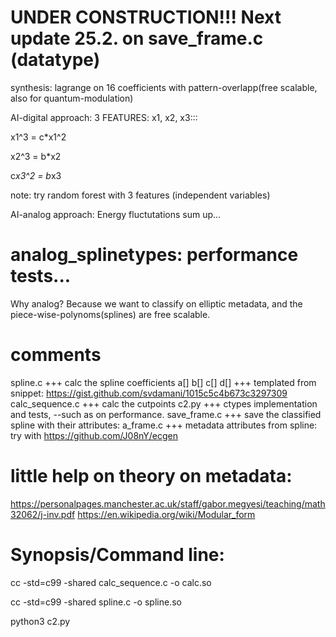 # UNDER CONSTRUCTION!!! Next update 25.2. on save_frame.c (datatype)
synthesis: lagrange on 16 coefficients with pattern-overlapp(free scalable, also for quantum-modulation)


AI-digital approach: 3 FEATURES: x1, x2, x3:::

x1^3   =  c*x1^2

x2^3   =  b*x2

c*x3^2 = b*x3

note: try random forest with 3 features (independent variables)

AI-analog approach: Energy fluctutations sum up...

# analog_splinetypes: performance tests...
Why analog? Because we want to classify on elliptic metadata, and the piece-wise-polynoms(splines) are free scalable. 
# comments
spline.c +++ calc the spline coefficients a[] b[] c[] d[] +++ templated from snippet: https://gist.github.com/svdamani/1015c5c4b673c3297309 
calc_sequence.c +++ calc the cutpoints 
c2.py +++ ctypes implementation and tests, --such as on performance. 
save_frame.c +++ save the classified spline with their attributes: 
a_frame.c +++ metadata attributes from spline: try with https://github.com/J08nY/ecgen
# little help on theory on metadata:
https://personalpages.manchester.ac.uk/staff/gabor.megyesi/teaching/math32062/j-inv.pdf
https://en.wikipedia.org/wiki/Modular_form
# Synopsis/Command line:
cc -std=c99 -shared calc_sequence.c -o calc.so

cc -std=c99 -shared spline.c -o spline.so

python3 c2.py
